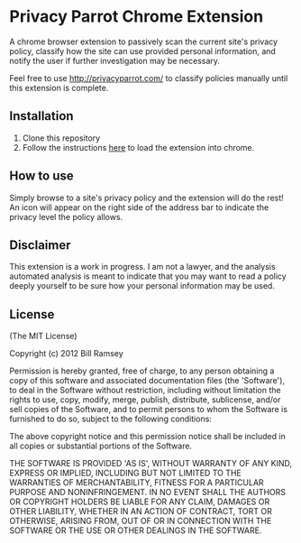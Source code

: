 # Privacy Parrot Chrome Extension

A chrome browser extension to passively scan the current site's privacy policy, 
classify how the site can use provided personal information, and notify the
user if further investigation may be necessary.

Feel free to use http://privacyparrot.com/ to classify policies manually
until this extension is complete.

## Installation

1. Clone this repository
2. Follow the instructions [here](http://developer.chrome.com/extensions/getstarted.html) to load the extension into chrome.

## How to use

Simply browse to a site's privacy policy and the extension will do the rest!
An icon will appear on the right side of the address bar to indicate
the privacy level the policy allows.

## Disclaimer

This extension is a work in progress. I am not a lawyer, and the analysis automated analysis is meant to indicate that you may want to read a policy deeply yourself to be sure how your personal information may be used.

## License

(The MIT License)

Copyright (c) 2012 Bill Ramsey

Permission is hereby granted, free of charge, to any person obtaining a copy
of this software and associated documentation files (the 'Software'), to deal
in the Software without restriction, including without limitation the rights
to use, copy, modify, merge, publish, distribute, sublicense, and/or sell
copies of the Software, and to permit persons to whom the Software is
furnished to do so, subject to the following conditions:

The above copyright notice and this permission notice shall be included in all
copies or substantial portions of the Software.

THE SOFTWARE IS PROVIDED 'AS IS', WITHOUT WARRANTY OF ANY KIND, EXPRESS OR
IMPLIED, INCLUDING BUT NOT LIMITED TO THE WARRANTIES OF MERCHANTABILITY,
FITNESS FOR A PARTICULAR PURPOSE AND NONINFRINGEMENT. IN NO EVENT SHALL THE
AUTHORS OR COPYRIGHT HOLDERS BE LIABLE FOR ANY CLAIM, DAMAGES OR OTHER
LIABILITY, WHETHER IN AN ACTION OF CONTRACT, TORT OR OTHERWISE, ARISING FROM,
OUT OF OR IN CONNECTION WITH THE SOFTWARE OR THE USE OR OTHER DEALINGS IN THE
SOFTWARE.
